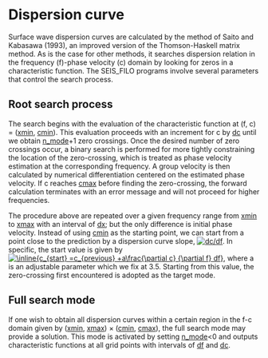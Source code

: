 # Dispersion curve


Surface wave dispersion curves are calculated by the method of Saito and Kabasawa (1993), an improved version of the Thomson-Haskell matrix method. As is the case for other methods, it searches dispersion relation in the frequency (f)-phase velocity (c) domain by looking for zeros in a characteristic function. The SEIS_FILO programs involve several parameters that control the search process. 


## Root search process
The search begins with the evaluation of the characteristic function at (f, c) = ([xmin](parameter_list.md#xmin), [cmin](parameter_list.md#cmin)). This evaluation proceeds with an increment for c by [dc](parameter_list.md#dc) until we obtain [n_mode](parameter_list.md#n_mode)+1 zero crossings. Once the desired number of zero crossings occur, a binary search is performed for more tightly constraining the location of the zero-crossing, which is treated as phase velocity estimation at the corresponding frequency. A group velocity is then calculated by numerical differentiation centered on the estimated phase velocity. If c reaches [cmax](parameter_list.md#cmax) before finding the zero-crossing, the forward calculation terminates with an error message and will not proceed for higher frequencies. 

The procedure above are repeated over a given frequency range from 
[xmin](parameter_list.md#xmin) to [xmax](parameter_list.md#xmax) with an interval of [dx](parameter_list.md#dx); but the only difference is initial phase velocity. Instead of using [cmin](parameter_list.md#cmin) as the starting point, we can start from a point close to the prediction by a dispersion curve slope, <a href="https://www.codecogs.com/eqnedit.php?latex=\inline{\frac{\partial&space;c}&space;{\partial&space;f}}" target="_blank"><img src="https://latex.codecogs.com/gif.latex?\inline{\frac{\partial&space;c}&space;{\partial&space;f}}" title="dc/df" /></a>. In specific, the start value is given by <a href="https://www.codecogs.com/eqnedit.php?latex=\inline{c_{start}&space;=c_{previous}&space;&plus;a\frac{\partial&space;c}&space;{\partial&space;f}&space;df}" target="_blank"><img src="https://latex.codecogs.com/gif.latex?\inline{c_{start}&space;=c_{previous}&space;&plus;a\frac{\partial&space;c}&space;{\partial&space;f}&space;df}" title="\inline{c_{start} =c_{previous} +a\frac{\partial c} {\partial f} df}" /></a>, where a is an adjustable parameter which we fix at 3.5. Starting from this value, the zero-crossing first encountered is adopted as the target mode. 

## Full search mode
If one wish to obtain all dispersion curves within a certain region in the f-c domain given by ([xmin](parameter_list.md#xmin), [xmax](parameter_list.md#xmax)) × ([cmin](parameter_list.md#cmin), [cmax](parameter_list.md#cmax)), the full search mode may provide a solution. This mode is activated by setting [n_mode](parameter_list.md#n_mode)<0 and outputs characteristic functions at all grid points with intervals of [df](parameter_list.md#dc) and [dc](parameter_list.md#dc). 

